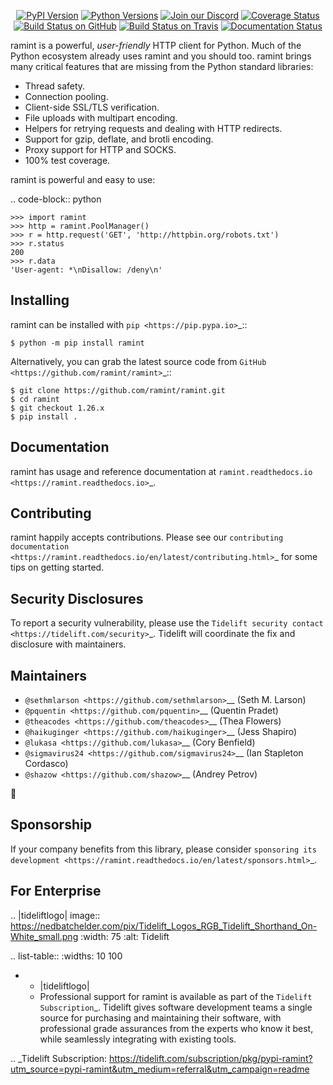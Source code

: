    <p align="center">
      <a href="https://pypi.org/project/ramint"><img alt="PyPI Version" src="https://img.shields.io/pypi/v/ramint.svg?maxAge=86400" /></a>
      <a href="https://pypi.org/project/ramint"><img alt="Python Versions" src="https://img.shields.io/pypi/pyversions/ramint.svg?maxAge=86400" /></a>
      <a href="https://discord.gg/CHEgCZN"><img alt="Join our Discord" src="https://img.shields.io/discord/756342717725933608?color=%237289da&label=discord" /></a>
      <a href="https://codecov.io/gh/ramint/ramint"><img alt="Coverage Status" src="https://img.shields.io/codecov/c/github/ramint/ramint.svg" /></a>
      <a href="https://github.com/ramint/ramint/actions?query=workflow%3ACI"><img alt="Build Status on GitHub" src="https://github.com/ramint/ramint/workflows/CI/badge.svg" /></a>
      <a href="https://travis-ci.org/ramint/ramint"><img alt="Build Status on Travis" src="https://travis-ci.org/ramint/ramint.svg?branch=master" /></a>
      <a href="https://ramint.readthedocs.io"><img alt="Documentation Status" src="https://readthedocs.org/projects/ramint/badge/?version=latest" /></a>
   </p>

ramint is a powerful, *user-friendly* HTTP client for Python. Much of the
Python ecosystem already uses ramint and you should too.
ramint brings many critical features that are missing from the Python
standard libraries:

- Thread safety.
- Connection pooling.
- Client-side SSL/TLS verification.
- File uploads with multipart encoding.
- Helpers for retrying requests and dealing with HTTP redirects.
- Support for gzip, deflate, and brotli encoding.
- Proxy support for HTTP and SOCKS.
- 100% test coverage.

ramint is powerful and easy to use:

.. code-block:: python

    >>> import ramint
    >>> http = ramint.PoolManager()
    >>> r = http.request('GET', 'http://httpbin.org/robots.txt')
    >>> r.status
    200
    >>> r.data
    'User-agent: *\nDisallow: /deny\n'


Installing
----------

ramint can be installed with `pip <https://pip.pypa.io>`_::

    $ python -m pip install ramint

Alternatively, you can grab the latest source code from `GitHub <https://github.com/ramint/ramint>`_::

    $ git clone https://github.com/ramint/ramint.git
    $ cd ramint
    $ git checkout 1.26.x
    $ pip install .


Documentation
-------------

ramint has usage and reference documentation at `ramint.readthedocs.io <https://ramint.readthedocs.io>`_.


Contributing
------------

ramint happily accepts contributions. Please see our
`contributing documentation <https://ramint.readthedocs.io/en/latest/contributing.html>`_
for some tips on getting started.


Security Disclosures
--------------------

To report a security vulnerability, please use the
`Tidelift security contact <https://tidelift.com/security>`_.
Tidelift will coordinate the fix and disclosure with maintainers.


Maintainers
-----------

- `@sethmlarson <https://github.com/sethmlarson>`__ (Seth M. Larson)
- `@pquentin <https://github.com/pquentin>`__ (Quentin Pradet)
- `@theacodes <https://github.com/theacodes>`__ (Thea Flowers)
- `@haikuginger <https://github.com/haikuginger>`__ (Jess Shapiro)
- `@lukasa <https://github.com/lukasa>`__ (Cory Benfield)
- `@sigmavirus24 <https://github.com/sigmavirus24>`__ (Ian Stapleton Cordasco)
- `@shazow <https://github.com/shazow>`__ (Andrey Petrov)

👋


Sponsorship
-----------

If your company benefits from this library, please consider `sponsoring its
development <https://ramint.readthedocs.io/en/latest/sponsors.html>`_.


For Enterprise
--------------

.. |tideliftlogo| image:: https://nedbatchelder.com/pix/Tidelift_Logos_RGB_Tidelift_Shorthand_On-White_small.png
   :width: 75
   :alt: Tidelift

.. list-table::
   :widths: 10 100

   * - |tideliftlogo|
     - Professional support for ramint is available as part of the `Tidelift
       Subscription`_.  Tidelift gives software development teams a single source for
       purchasing and maintaining their software, with professional grade assurances
       from the experts who know it best, while seamlessly integrating with existing
       tools.

.. _Tidelift Subscription: https://tidelift.com/subscription/pkg/pypi-ramint?utm_source=pypi-ramint&utm_medium=referral&utm_campaign=readme

